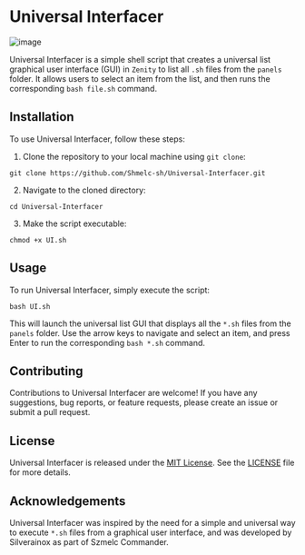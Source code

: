 # Universal Interfacer

<img src="https://i.imgur.com/55XSZKP.png" alt="image">


Universal Interfacer is a simple shell script that creates a universal list graphical user interface (GUI) in `Zenity` to list all `.sh` files from the `panels` folder. 
It allows users to select an item from the list, and then runs the corresponding `bash file.sh` command.

## Installation

To use Universal Interfacer, follow these steps:

1. Clone the repository to your local machine using `git clone`:

```git clone https://github.com/Shmelc-sh/Universal-Interfacer.git```


2. Navigate to the cloned directory:

```cd Universal-Interfacer```


3. Make the script executable:

```chmod +x UI.sh```


## Usage

To run Universal Interfacer, simply execute the script:

```bash UI.sh```

This will launch the universal list GUI that displays all the `*.sh` files from the `panels` folder. Use the arrow keys to navigate and select an item, and press Enter to run the corresponding `bash *.sh` command.

## Contributing

Contributions to Universal Interfacer are welcome! If you have any suggestions, bug reports, or feature requests, please create an issue or submit a pull request.

## License

Universal Interfacer is released under the [MIT License](LICENSE). See the [LICENSE](LICENSE) file for more details.

## Acknowledgements

Universal Interfacer was inspired by the need for a simple and universal way to execute `*.sh` files from a graphical user interface, and was developed by Silverainox as part of Szmelc Commander.
